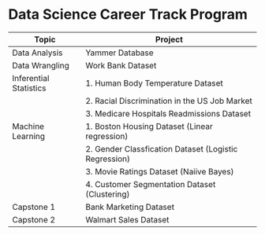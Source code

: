 # Data Science Career Track Program

|Topic|Project|
| --- | --- |
| Data Analysis | Yammer Database | 
| Data Wrangling | Work Bank Dataset |
| Inferential Statistics | 1. Human Body Temperature Dataset |
| | 2. Racial Discrimination in the US Job Market |
| | 3. Medicare Hospitals Readmissions Dataset |
| Machine Learning | 1. Boston Housing Dataset (Linear regression) |
| | 2. Gender Classfication Dataset (Logistic Regression) |
| | 3. Movie Ratings Dataset (Naiive Bayes) |
| | 4. Customer Segmentation Dataset (Clustering) |
| Capstone 1 | Bank Marketing Dataset |
| Capstone 2 | Walmart Sales Dataset |

